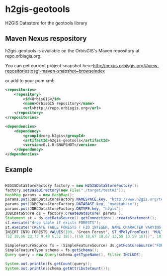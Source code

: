 # h2gis-geotools
H2GIS Datastore for the geotools library


## Maven Nexus respository

h2gis-geotools is available on the OrbisGIS's Maven repository at repo.orbisgis.org.

You can get current project snapshot here:http://nexus.orbisgis.org/#view-repositories;osgi-maven-snapshot~browseindex

or add to your pom.xml:

```xml
<repositories>
    <repository>
        <id>OrbisGIS</id>
        <name>OrbisGIS repository</name>
        <url>http://repo.orbisgis.org</url>
    </repository>
</repositories>

<dependencies>
    <dependency>
        <groupId>org.h2gis</groupId>
        <artifactId>h2gis-geotools</artifactId>
        <version>0.1.0-SNAPSHOT</version>
    </dependency>
</dependencies>
```

## Example

```java

H2GISDataStoreFactory factory = new H2GISDataStoreFactory();
factory.setBaseDirectory(new File("./target/testH2"));
HashMap params = new HashMap();
params.put(JDBCDataStoreFactory.NAMESPACE.key, "http://www.h2gis.org/test");
params.put(JDBCDataStoreFactory.DATABASE.key, "mydatabase");
params.put(JDBCDataStoreFactory.DBTYPE.key, "h2gis");
JDBCDataStore ds = factory.createDataStore( params );
Statement st = ds.getDataSource().getConnection().createStatement();
st.execute("drop table if exists FORESTS");
st.execute("CREATE TABLE FORESTS ( FID INTEGER, NAME CHARACTER VARYING(64), THE_GEOM MULTIPOLYGON);
INSERT INTO FORESTS VALUES(109, 'Green Forest', ST_MPolyFromText( 'MULTIPOLYGON(((28 26,28 0,84 0,84 42,28 26), 
(52 18,66 23,73 9,48 6,52 18)),((59 18,67 18,67 13,59 13,59 18)))', 101));");

SimpleFeatureSource fs = (SimpleFeatureSource) ds.getFeatureSource("FORESTS");
SimpleFeatureType schema = fs.getSchema();
Query query = new Query(schema.getTypeName(), Filter.INCLUDE);

System.out.println(fs.getCount(query));
System.out.println(schema.getAttributeCount());
```
